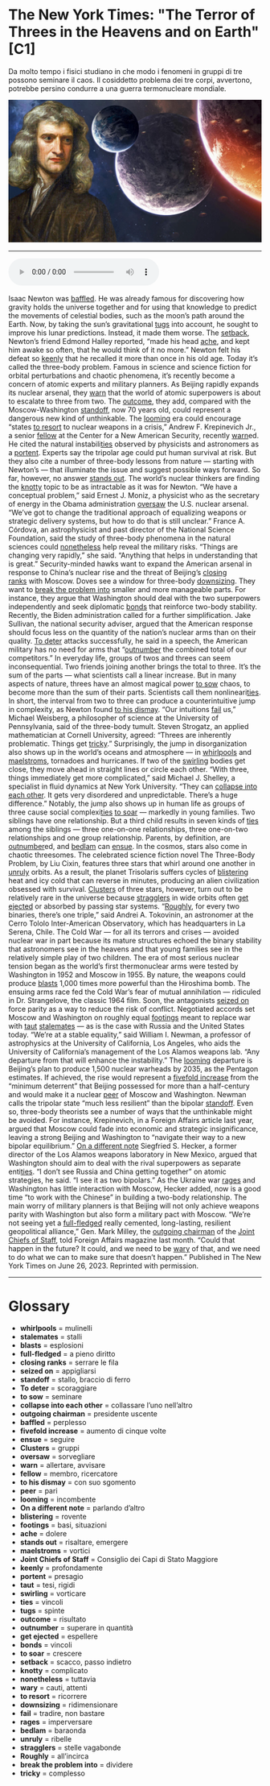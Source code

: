 # The New York Times: "The Terror of Threes in the Heavens and on Earth"   [C1]

Da molto tempo i fisici studiano in che modo i fenomeni in gruppi di tre possono seminare il caos. Il cosiddetto problema dei tre corpi, avvertono, potrebbe persino condurre a una guerra termonucleare mondiale.

![](The%20New%20York%20Times%20The%20Terror%20of%20Threes%20in%20the%20Heavens%20and%20on%20Earth.jpg)

--------------

<div>
<audio controls autoplay>
    <source src="https:/raw.githubusercontent.com/dartie/knowledge-base/main/English/SpeakUp/2023-09/The%20New%20York%20Times%20The%20Terror%20of%20Threes%20in%20the%20Heavens%20and%20on%20Earth.mp3" type="audio/mpeg">
</audio>
</div>


Isaac Newton was [baffled](## "perplesso"). He was already famous for discovering how gravity holds the universe together and for using that knowledge to predict the movements of celestial bodies, such as the moon’s path around the Earth. Now, by taking the sun’s gravitational [tugs](## "spinte") into account, he sought to improve his lunar predictions. Instead, it made them worse.
The [setback](## "scacco, passo indietro"), Newton’s friend Edmond Halley reported, “made his head [ache](## "dolere"), and kept him awake so often, that he would think of it no more.” Newton felt his defeat so [keenly](## "profondamente") that he recalled it more than once in his old age.
Today it’s called the three-body problem. Famous in science and science fiction for orbital perturbations and chaotic phenomena, it’s recently become a concern of atomic experts and military planners. As Beijing rapidly expands its nuclear arsenal, they [warn](## "allertare, avvisare") that the world of atomic superpowers is about to escalate to three from two. The [outcome](## "risultato"), they add, compared with the Moscow-Washington [standoff](## "stallo, braccio di ferro"), now 70 years old, could represent a dangerous new kind of unthinkable.
The [looming](## "incombente") era could encourage “states [to resort](## "ricorrere") to nuclear weapons in a crisis,” Andrew F. Krepinevich Jr., a senior [fellow](## "membro, ricercatore") at the Center for a New American Security, recently [warn](## "allertare, avvisare")ed. He cited the natural instabili[ties](## "vincoli") observed by physicists and astronomers as a [portent](## "presagio").
Experts say the tripolar age could put human survival at risk. But they also cite a number of three-body lessons from nature — starting with Newton’s — that illuminate the issue and suggest possible ways forward. So far, however, no answer [stands out](## "risaltare, emergere"). The world’s nuclear thinkers are finding the [knotty](## "complicato") topic to be as intractable as it was for Newton.
“We have a conceptual problem,” said Ernest J. Moniz, a physicist who as the secretary of energy in the Obama administration [oversaw](## "sorvegliare") the U.S. nuclear arsenal. “We’ve got to change the traditional approach of equalizing weapons or strategic delivery systems, but how to do that is still unclear.”
France A. Córdova, an astrophysicist and past director of the National Science Foundation, said the study of three-body phenomena in the natural sciences could [nonetheless](## "tuttavia") help reveal the military risks. “Things are changing very rapidly,” she said. “Anything that helps in understanding that is great.”
Security-minded hawks want to expand the American arsenal in response to China’s nuclear rise and the threat of Beijing’s [closing ranks](## "serrare le fila") with Moscow. Doves see a window for three-body [downsizing](## "ridimensionare"). They want to [break the problem into](## "dividere") smaller and more manageable parts. For instance, they argue that Washington should deal with the two superpowers independently and seek diplomatic [bonds](## "vincoli") that reinforce two-body stability.
Recently, the Biden administration called for a further simplification. Jake Sullivan, the national security adviser, argued that the American response should focus less on the quantity of the nation’s nuclear arms than on their quality. [To deter](## "scoraggiare") attacks successfully, he said in a speech, the American military has no need for arms that “[outnumber](## "superare in quantità") the combined total of our competitors.”
In everyday life, groups of twos and threes can seem inconsequential. Two friends joining another brings the total to three. It’s the sum of the parts — what scientists call a linear increase.
But in many aspects of nature, threes have an almost magical power [to sow](## "seminare") chaos, to become more than the sum of their parts. Scientists call them nonlineari[ties](## "vincoli"). In short, the interval from two to three can produce a counterintuitive jump in complexity, as Newton found [to his dismay](## "con suo sgomento").
“Our intuitions [fail](## "tradire, non bastare") us,” Michael Weisberg, a philosopher of science at the University of Pennsylvania, said of the three-body tumult. Steven Strogatz, an applied mathematician at Cornell University, agreed: “Threes are inherently problematic. Things get [tricky](## "complesso").”
Surprisingly, the jump in disorganization also shows up in the world’s oceans and atmosphere — in [whirlpools](## "mulinelli") and [maelstroms](## "vortici"), tornadoes and hurricanes. If two of the [swirling](## "vorticare") bodies get close, they move ahead in straight lines or circle each other.
“With three, things immediately get more complicated,” said Michael J. Shelley, a specialist in fluid dynamics at New York University. “They can [collapse into each other](## "collassare l’uno nell’altro"). It gets very disordered and unpredictable. There’s a huge difference.”
Notably, the jump also shows up in human life as groups of three cause social complexi[ties](## "vincoli") [to soar](## "crescere") — markedly in young families. Two siblings have one relationship. But a third child results in seven kinds of [ties](## "vincoli") among the siblings — three one-on-one relationships, three one-on-two relationships and one group relationship. Parents, by definition, are [outnumber](## "superare in quantità")ed, and [bedlam](## "baraonda") can [ensue](## "seguire").
In the cosmos, stars also come in chaotic threesomes. The celebrated science fiction novel The Three-Body Problem, by Liu Cixin, features three stars that whirl around one another in [unruly](## "ribelle") orbits. As a result, the planet Trisolaris suffers cycles of [blistering](## "rovente") heat and icy cold that can reverse in minutes, producing an alien civilization obsessed with survival.
[Clusters](## "gruppi") of three stars, however, turn out to be relatively rare in the universe because [stragglers](## "stelle vagabonde") in wide orbits often [get ejected](## "espellere") or absorbed by passing star systems. “[Roughly](## "all’incirca"), for every two binaries, there’s one triple,” said Andrei A. Tokovinin, an astronomer at the Cerro Tololo Inter-American Observatory, which has headquarters in La Serena, Chile.
The Cold War — for all its terrors and crises — avoided nuclear war in part because its mature structures echoed the binary stability that astronomers see in the heavens and that young families see in the relatively simple play of two children.
The era of most serious nuclear tension began as the world’s first thermonuclear arms were tested by Washington in 1952 and Moscow in 1955. By nature, the weapons could produce [blasts](## "esplosioni") 1,000 times more powerful than the Hiroshima bomb. The ensuing arms race fed the Cold War’s fear of mutual annihilation — ridiculed in Dr. Strangelove, the classic 1964 film.
Soon, the antagonists [seized on](## "appigliarsi") force parity as a way to reduce the risk of conflict. Negotiated accords set Moscow and Washington on roughly equal [footings](## "basi, situazioni") meant to replace war with [taut](## "tesi, rigidi") [stalemates](## "stalli") — as is the case with Russia and the United States today.
“We’re at a stable equality,” said William I. Newman, a professor of astrophysics at the University of California, Los Angeles, who aids the University of California’s management of the Los Alamos weapons lab. “Any departure from that will enhance the instability.”
The [looming](## "incombente") departure is Beijing’s plan to produce 1,500 nuclear warheads by 2035, as the Pentagon estimates. If achieved, the rise would represent a [fivefold increase](## "aumento di cinque volte") from the “minimum deterrent” that Beijing possessed for more than a half-century and would make it a nuclear [peer](## "pari") of Moscow and Washington.
Newman calls the tripolar state “much less resilient” than the bipolar [standoff](## "stallo, braccio di ferro"). Even so, three-body theorists see a number of ways that the unthinkable might be avoided.
For instance, Krepinevich, in a Foreign Affairs article last year, argued that Moscow could fade into economic and strategic insignificance, leaving a strong Beijing and Washington to “navigate their way to a new bipolar equilibrium.”
[On a different note](## "parlando d’altro") Siegfried S. Hecker, a former director of the Los Alamos weapons laboratory in New Mexico, argued that Washington should aim to deal with the rival superpowers as separate enti[ties](## "vincoli").
“I don’t see Russia and China getting together” on atomic strategies, he said. “I see it as two bipolars.” As the Ukraine war [rages](## "imperversare") and Washington has little interaction with Moscow, Hecker added, now is a good time “to work with the Chinese” in building a two-body relationship.
The main worry of military planners is that Beijing will not only achieve weapons parity with Washington but also form a military pact with Moscow.
“We’re not seeing yet a [full-fledged](## "a pieno diritto") really cemented, long-lasting, resilient geopolitical alliance,” Gen. Mark Milley, the [outgoing chairman](## "presidente uscente") of the [Joint Chiefs of Staff](## "Consiglio dei Capi di Stato Maggiore"), told Foreign Affairs magazine last month. “Could that happen in the future? It could, and we need to be [wary](## "cauti, attenti") of that, and we need to do what we can to make sure that doesn’t happen.”
Published in The New York Times on June 26, 2023. Reprinted with permission.

--------------

<div style = "display:block; clear:both; page-break-after:always;"></div>

# Glossary
* **whirlpools** = mulinelli
* **stalemates** = stalli
* **blasts** = esplosioni
* **full-fledged** = a pieno diritto
* **closing ranks** = serrare le fila
* **seized on** = appigliarsi
* **standoff** = stallo, braccio di ferro
* **To deter** = scoraggiare
* **to sow** = seminare
* **collapse into each other** = collassare l’uno nell’altro
* **outgoing chairman** = presidente uscente
* **baffled** = perplesso
* **fivefold increase** = aumento di cinque volte
* **ensue** = seguire
* **Clusters** = gruppi
* **oversaw** = sorvegliare
* **warn** = allertare, avvisare
* **fellow** = membro, ricercatore
* **to his dismay** = con suo sgomento
* **peer** = pari
* **looming** = incombente
* **On a different note** = parlando d’altro
* **blistering** = rovente
* **footings** = basi, situazioni
* **ache** = dolere
* **stands out** = risaltare, emergere
* **maelstroms** = vortici
* **Joint Chiefs of Staff** = Consiglio dei Capi di Stato Maggiore
* **keenly** = profondamente
* **portent** = presagio
* **taut** = tesi, rigidi
* **swirling** = vorticare
* **ties** = vincoli
* **tugs** = spinte
* **outcome** = risultato
* **outnumber** = superare in quantità
* **get ejected** = espellere
* **bonds** = vincoli
* **to soar** = crescere
* **setback** = scacco, passo indietro
* **knotty** = complicato
* **nonetheless** = tuttavia
* **wary** = cauti, attenti
* **to resort** = ricorrere
* **downsizing** = ridimensionare
* **fail** = tradire, non bastare
* **rages** = imperversare
* **bedlam** = baraonda
* **unruly** = ribelle
* **stragglers** = stelle vagabonde
* **Roughly** = all’incirca
* **break the problem into** = dividere
* **tricky** = complesso
